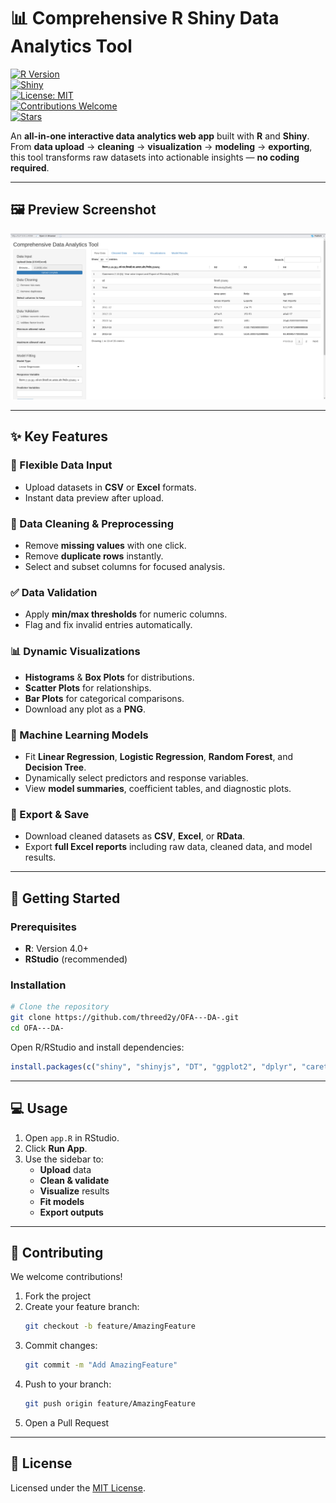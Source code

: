 # 📊 Comprehensive R Shiny Data Analytics Tool  

[![R Version](https://img.shields.io/badge/R-4.0%2B-blue)](https://www.r-project.org/)  
[![Shiny](https://img.shields.io/badge/Shiny-App-success)](https://shiny.posit.co/)  
[![License: MIT](https://img.shields.io/badge/License-MIT-yellow.svg)](LICENSE)  
[![Contributions Welcome](https://img.shields.io/badge/PRs-welcome-brightgreen.svg)](../../pulls)  
[![Stars](https://img.shields.io/github/stars/threed2y/OFA---DA-?style=social)](https://github.com/threed2y/OFA---DA-/stargazers)  

An **all-in-one interactive data analytics web app** built with **R** and **Shiny**.  
From **data upload** → **cleaning** → **visualization** → **modeling** → **exporting**,  
this tool transforms raw datasets into actionable insights — **no coding required**.  

---

## 🖼 **Preview Screenshot**  

![App Preview](Screenshot.png)  

---

## ✨ **Key Features**  

### 📂 Flexible Data Input  
- Upload datasets in **CSV** or **Excel** formats.  
- Instant data preview after upload.  

### 🧹 Data Cleaning & Preprocessing  
- Remove **missing values** with one click.  
- Remove **duplicate rows** instantly.  
- Select and subset columns for focused analysis.  

### ✅ Data Validation  
- Apply **min/max thresholds** for numeric columns.  
- Flag and fix invalid entries automatically.  

### 📊 Dynamic Visualizations  
- **Histograms** & **Box Plots** for distributions.  
- **Scatter Plots** for relationships.  
- **Bar Plots** for categorical comparisons.  
- Download any plot as a **PNG**.  

### 🤖 Machine Learning Models  
- Fit **Linear Regression**, **Logistic Regression**, **Random Forest**, and **Decision Tree**.  
- Dynamically select predictors and response variables.  
- View **model summaries**, coefficient tables, and diagnostic plots.  

### 💾 Export & Save  
- Download cleaned datasets as **CSV**, **Excel**, or **RData**.  
- Export **full Excel reports** including raw data, cleaned data, and model results.  

---

## 🚀 **Getting Started**  

### **Prerequisites**  
- **R**: Version 4.0+  
- **RStudio** (recommended)  

### **Installation**  

```bash
# Clone the repository
git clone https://github.com/threed2y/OFA---DA-.git
cd OFA---DA-
```

Open R/RStudio and install dependencies:  

```r
install.packages(c("shiny", "shinyjs", "DT", "ggplot2", "dplyr", "caret", "readr", "openxlsx"))
```

---

## 💻 **Usage**  

1. Open `app.R` in RStudio.  
2. Click **Run App**.  
3. Use the sidebar to:  
   - **Upload** data  
   - **Clean & validate**  
   - **Visualize** results  
   - **Fit models**  
   - **Export outputs**  

---

## 🤝 **Contributing**  

We welcome contributions!  

1. Fork the project  
2. Create your feature branch:  
   ```bash
   git checkout -b feature/AmazingFeature
   ```  
3. Commit changes:  
   ```bash
   git commit -m "Add AmazingFeature"
   ```  
4. Push to your branch:  
   ```bash
   git push origin feature/AmazingFeature
   ```  
5. Open a Pull Request  

---

## 📜 **License**  
Licensed under the [MIT License](LICENSE).  
